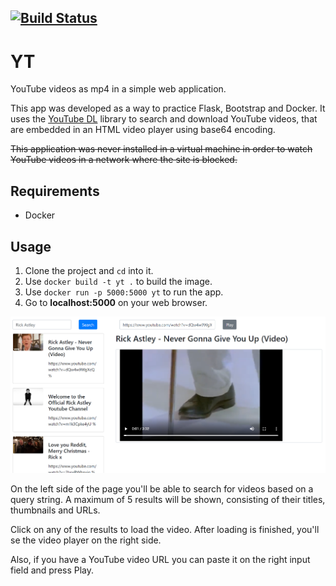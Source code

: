 [![Build Status](https://travis-ci.com/jaimeteb/yt.svg?branch=master)](https://travis-ci.com/jaimeteb/yt)
---

# YT
YouTube videos as mp4 in a simple web application.

This app was developed as a way to practice Flask, Bootstrap and Docker. It uses the [YouTube DL](https://github.com/ytdl-org/youtube-dl) library to search and download YouTube videos, that are embedded in an HTML video player using base64 encoding.

~~This application was never installed in a virtual machine in order to watch YouTube videos in a network where the site is blocked.~~

## Requirements

* Docker

## Usage

1. Clone the project and ```cd``` into it.
2. Use ```docker build -t yt .``` to build the image.
3. Use ```docker run -p 5000:5000 yt``` to run the app.
4. Go to **localhost:5000** on your web browser.

  ![Rick Astley](/media/rick.PNG)

  On the left side of the page you'll be able to search for videos based on a query string. A maximum of 5 results will be shown, consisting of their titles, thumbnails and URLs.

  Click on any of the results to load the video. After loading is finished, you'll se the video player on the right side.

  Also, if you have a YouTube video URL you can paste it on the right input field and press Play.
